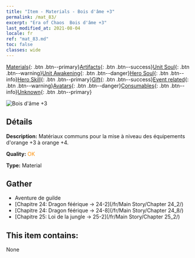```yaml
---
title: "Item - Materials - Bois d'âme +3"
permalink: /mat_83/
excerpt: "Era of Chaos  Bois d'âme +3"
last_modified_at: 2021-08-04
locale: fr
ref: "mat_83.md"
toc: false
classes: wide
---
```

 [Materials](/ItemsFR/){: .btn .btn--primary}[Artifacts](/ItemsFR/Artifacts/){: .btn .btn--success}[Unit Soul](/ItemsFR/UnitSoul/){: .btn .btn--warning}[Unit Awakening](/ItemsFR/UnitAwakening/){: .btn .btn--danger}[Hero Soul](/ItemsFR/HeroSoul/){: .btn .btn--info}[Hero Skill](/ItemsFR/HeroSkill/){: .btn .btn--primary}[Gift](/ItemsFR/Gift/){: .btn .btn--success}[Event related](/ItemsFR/Events/){: .btn .btn--warning}[Avatars](/ItemsFR/Avatars/){: .btn .btn--danger}[Consumables](/ItemsFR/Consumables/){: .btn .btn--info}[Unknown](/ItemsFR/Unknown/){: .btn .btn--primary}

 ![Bois d'âme +3](/images/t/i_cailiao_mucai3.png)

## Détails
 **Description:** Matériaux communs pour la mise à niveau des équipements d'orange +3 à orange +4.

 **Quality:** <span style="color: #FF8C00">OK</span>

 **Type:** Material

## Gather

*    Aventure de guilde 
*    [Chapitre 24: Dragon féérique -> 24-2](/fr/Main Story/Chapter 24_2/) 
*    [Chapitre 24: Dragon féérique -> 24-8](/fr/Main Story/Chapter 24_8/) 
*    [Chapitre 25: Loi de la jungle -> 25-2](/fr/Main Story/Chapter 25_2/) 

## This item contains:

  None

